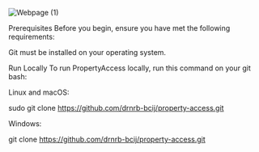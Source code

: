 ![Webpage (1)](https://github.com/drnrb-bcij/property-access/assets/125169940/8095d97e-9b37-4b63-af8a-64c720d71601)


Prerequisites
Before you begin, ensure you have met the following requirements:

Git must be installed on your operating system.

Run Locally
To run PropertyAccess locally, run this command on your git bash:

Linux and macOS:

sudo git clone https://github.com/drnrb-bcij/property-access.git

Windows:

git clone https://github.com/drnrb-bcij/property-access.git

